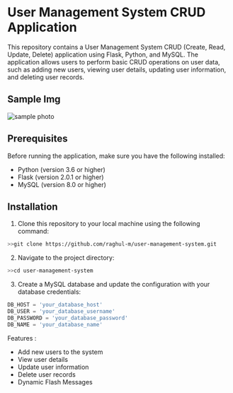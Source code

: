 
# User Management System CRUD Application

This repository contains a User Management System CRUD (Create, Read, Update, Delete) application using Flask, Python, and MySQL. The application allows users to perform basic CRUD operations on user data, such as adding new users, viewing user details, updating user information, and deleting user records.

## Sample Img
![sample photo](https://freedial.in/wp-content/uploads/2021/02/1_mzMIXN2JodV2taEBzmUKLg-1024x486.png)

## Prerequisites

Before running the application, make sure you have the following installed:

- Python (version 3.6 or higher)
- Flask (version 2.0.1 or higher)
- MySQL (version 8.0 or higher)

## Installation

1. Clone this repository to your local machine using the following command:
```bash
>>git clone https://github.com/raghul-m/user-management-system.git
```
2. Navigate to the project directory:
```bash
>>cd user-management-system
```

3. Create a MySQL database and update the configuration with your database credentials:

```python
DB_HOST = 'your_database_host'
DB_USER = 'your_database_username'
DB_PASSWORD = 'your_database_password'
DB_NAME = 'your_database_name'
```

Features : 
- Add new users to the system
- View user details
- Update user information
- Delete user records
- Dynamic Flash Messages 


